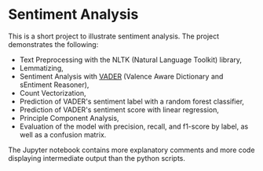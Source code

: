 # Sentiment Analysis

This is a short project to illustrate sentiment analysis. The project demonstrates the following:

- Text Preprocessing with the NLTK (Natural Language Toolkit) library,
- Lemmatizing,
- Sentiment Analysis with [VADER](https://github.com/cjhutto/vaderSentiment) (Valence Aware Dictionary and sEntiment Reasoner),
- Count Vectorization,
- Prediction of VADER's sentiment label with a random forest classifier,
- Prediction of VADER's sentiment score with linear regression,
- Principle Component Analysis,
- Evaluation of the model with precision, recall, and f1-score by label, as well as a confusion matrix.

The Jupyter notebook contains more explanatory comments and more code displaying intermediate output than the python scripts.